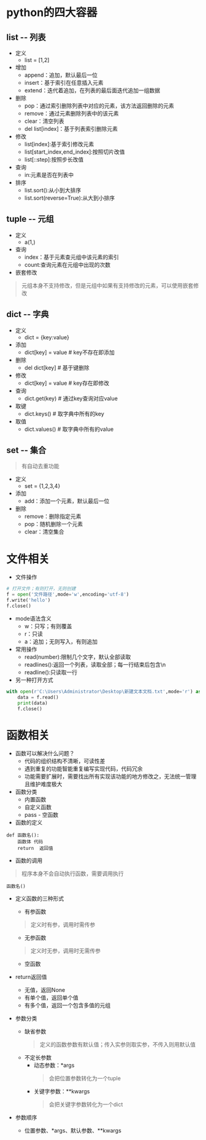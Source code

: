 # python的四大容器
## list -- 列表
- 定义
    - list = [1,2]
- 增加  
    - append：追加，默认最后一位
    - insert：基于索引在任意插入元素
    - extend：迭代着追加，在列表的最后面迭代追加一组数据
- 删除    
    - pop：通过索引删除列表中对应的元素，该方法返回删除的元素
    - remove：通过元素删除列表中的该元素
    - clear：清空列表
    - del list[index]：基于列表索引删除元素
- 修改
    - list[index]:基于索引修改元素 
    - list[start_index,end_index]:按照切片改值
    - list[::step]:按照步长改值
- 查询
    - in:元素是否在列表中
- 排序
    - list.sort():从小到大排序
    - list.sort(reverse=True):从大到小排序
## tuple -- 元组
- 定义
    - a(1,)
- 查询
    - index：基于元素查元组中该元素的索引
    - count:查询元素在元组中出现的次数
 - 嵌套修改
 >元组本身不支持修改，但是元组中如果有支持修改的元素，可以使用嵌套修改
## dict -- 字典
- 定义
    - dict = {key:value}
- 添加
    - dict[key] = value # key不存在即添加
- 删除
    - del dict[key]  # 基于键删除
- 修改
    - dict[key] = value # key存在即修改
- 查询
    - dict.get(key) # 通过key查询对应value    
- 取键
    - dict.keys()  # 取字典中所有的key
- 取值
    - dict.values()  # 取字典中所有的value    

## set -- 集合
>有自动去重功能
- 定义
    - set = {1,2,3,4}
- 添加
    - add：添加一个元素，默认最后一位
- 删除
    - remove：删除指定元素
    - pop：随机删除一个元素
    - clear：清空集合
# 文件相关
- 文件操作
```python
# 打开文件；有则打开，无则创建
f = open('文件路径',mode='w',encoding='utf-8')
f.write('hello')  
f.close()  
```
- mode语法含义
    - w：只写；有则覆盖
    - r：只读
    - a：追加；无则写入，有则追加
- 常用操作
    - read(number):限制几个文字，默认全部读取
    - readlines():返回一个列表，读取全部；每一行结束后包含\n
    - readline():只读取一行
- 另一种打开方式
```python
with open(r'C:\Users\Administrator\Desktop\新建文本文档.txt',mode='r') as f:
    data = f.read()
    print(data)
    f.close()
```
# 函数相关
- 函数可以解决什么问题？
    - 代码的组织结构不清晰，可读性差
    - 遇到重复的功能智能重复编写实现代码，代码冗余
    - 功能需要扩展时，需要找出所有实现该功能的地方修改之，无法统一管理且维护难度极大
- 函数分类
    - 内置函数
    - 自定义函数
    - pass - 空函数
- 函数的定义
```
def 函数名():
    函数体 代码
    return  返回值
```
- 函数的调用
>程序本身不会自动执行函数，需要调用执行
```
函数名()
```
- 定义函数的三种形式
    - 有参函数
    >定义时有参，调用时需传参
    - 无参函数
    >定义时无参，调用时无需传参
    - 空函数
- return返回值
    - 无值，返回None
    - 有单个值，返回单个值
    - 有多个值，返回一个包含多值的元组
    
- 参数分类
    - 缺省参数
        >定义的函数参数有默认值；传入实参则取实参，不传入则用默认值
    - 不定长参数
        - 动态参数：*args
            >会把位置参数转化为一个tuple
        - 关键字参数：**kwargs
            >会把关键字参数转化为一个dict    
- 参数顺序
    - 位置参数、*args、默认参数、**kwargs
    